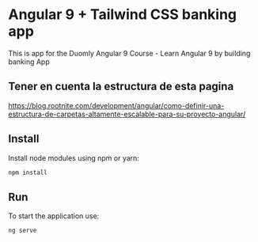 # Angular 9 + Tailwind CSS banking app

This is app for the Duomly Angular 9 Course - Learn Angular 9 by building banking App
## Tener en cuenta la estructura de esta pagina

https://blog.rootnite.com/development/angular/como-definir-una-estructura-de-carpetas-altamente-escalable-para-su-proyecto-angular/

## Install

Install node modules using npm or yarn:

```bash
npm install
```

## Run

To start the application use:
```python
ng serve
```
